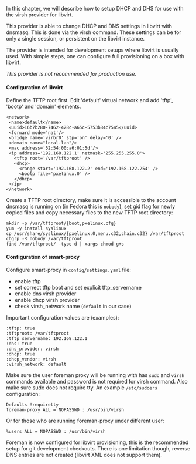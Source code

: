 In this chapter, we will describe how to setup DHCP and DHS for use with the
virsh provider for libvirt.

This provider is able to change DHCP and DNS settings in libvirt with dnsmasq.
This is done via the virsh command. These settings can be for only a single
session, or persistent on the libvirt instance.

The provider is intended for development setups where libvirt is usually used.
With simple steps, one can configure full provisioning on a box with libvirt.

*This provider is not recommended for production use*.

#### Configuration of libvirt

Define the TFTP root first. Edit 'default' virtual network and add 'tftp', 'bootp'
and 'domain' elements.

    <network>
     <name>default</name>
     <uuid>16b7b280-7462-428c-a65c-5753b84c7545</uuid>
     <forward mode='nat'/>
     <bridge name='virbr0' stp='on' delay='0' />
     <domain name="local.lan"/>
     <mac address='52:54:00:a6:01:5d'/>
     <ip address='192.168.122.1' netmask='255.255.255.0'>
       <tftp root='/var/tftproot' />
       <dhcp>
         <range start='192.168.122.2' end='192.168.122.254' />
         <bootp file='pxelinux.0' />
       </dhcp>
     </ip>
    </network>

Create a TFTP root directory, make sure it is accessible to the account
dnsmasq is running on (in Fedora this is `nobody`), set gid flag for newly
copied files and copy necessary files to the new TFTP root directory:

    mkdir -p /var/tftproot/{boot,pxelinux.cfg}
    yum -y install syslinux
    cp /usr/share/syslinux/{pxelinux.0,menu.c32,chain.c32} /var/tftproot
    chgrp -R nobody /var/tftproot
    find /var/tftproot/ -type d | xargs chmod g+s

#### Configuration of smart-proxy

Configure smart-proxy in `config/settings.yaml` file:

* enable tftp
* set correct tftp boot and set explicit tftp\_servername
* enable dns virsh provider
* enable dhcp virsh provider
* check virsh\_network name (`default` in our case)

Important configuration values are (examples):

    :tftp: true
    :tftproot: /var/tftproot
    :tftp_servername: 192.168.122.1
    :dns: true
    :dns_provider: virsh
    :dhcp: true
    :dhcp_vendor: virsh
    :virsh_network: default

Make sure the user foreman proxy will be running with has `sudo` and `virsh`
commands available and password is not required for virsh command. Also make
sure sudo does not require tty. An example `/etc/sudoers` configuration:

    Defaults !requiretty
    foreman-proxy ALL = NOPASSWD : /usr/bin/virsh

Or for those who are running foreman-proxy under different user:

    %users ALL = NOPASSWD : /usr/bin/virsh

Foreman is now configured for libvirt provisioning, this is the recommended
setup for git development checkouts. There is one limitation though, reverse
DNS entries are not created (libvirt XML does not support them).
